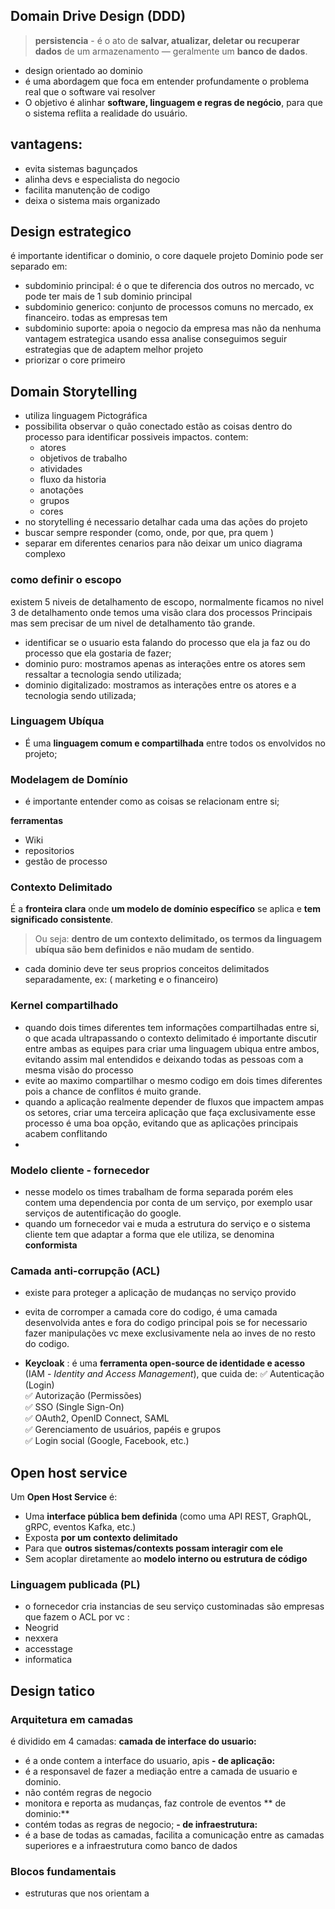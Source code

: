 ## Domain Drive Design (DDD)


> **persistencia** - é o ato de **salvar, atualizar, deletar ou recuperar dados** de um armazenamento — geralmente um **banco de dados**.



- design orientado ao dominio
- é uma abordagem que foca em entender profundamente o problema real que o software vai resolver 
- O objetivo é alinhar **software, linguagem e regras de negócio**, para que o sistema reflita a realidade do usuário.

## vantagens:
 - evita sistemas bagunçados
 - alinha devs e especialista do negocio
 - facilita manutenção de codigo
 - deixa o sistema mais organizado

## Design estrategico
é importante identificar o dominio, o core daquele projeto
Dominio pode ser separado em:
- subdominio principal: é o que te diferencia dos outros no mercado, vc pode ter mais de 1 sub dominio principal
- subdominio generico: conjunto de processos comuns no mercado, ex financeiro. todas as empresas tem
- subdominio suporte: apoia o negocio da empresa mas não da nenhuma vantagem estrategica
usando essa analise conseguimos seguir estrategias que de adaptem melhor projeto
- priorizar o core primeiro 

## Domain Storytelling
- utiliza linguagem Pictográfica
- possibilita observar o quão conectado estão as coisas dentro do processo para identificar possiveis impactos.
contem:
	- atores
	- objetivos de trabalho
	- atividades 
	- fluxo da historia
	- anotações
	- grupos
	- cores
- no storytelling é necessario detalhar cada uma das ações do projeto
- buscar sempre responder (como, onde, por que, pra quem )
- separar em diferentes cenarios para não deixar um unico diagrama complexo

### como definir o escopo
existem 5 niveis de detalhamento de escopo, normalmente ficamos no nivel 3 de detalhamento onde temos uma visão clara dos processos Principais mas sem precisar de um nivel de detalhamento tão grande.

- identificar se o usuario esta falando do processo que ela ja faz ou do processo que ela gostaria de fazer; 
- dominio puro: mostramos apenas as interações entre os atores sem ressaltar a tecnologia sendo utilizada;
- dominio digitalizado: mostramos as interações entre os atores e a tecnologia sendo utilizada;

### Linguagem Ubíqua
- É uma **linguagem comum e compartilhada** entre todos os envolvidos no projeto;
###  Modelagem de Domínio
- é importante entender como as coisas se relacionam entre si;

**ferramentas**
- Wiki
- repositorios
- gestão de processo

### Contexto Delimitado
É a **fronteira clara** onde **um modelo de domínio específico** se aplica e **tem significado consistente**.
> Ou seja: **dentro de um contexto delimitado, os termos da linguagem ubíqua são bem definidos e não mudam de sentido**.

- cada dominio deve ter seus proprios conceitos delimitados separadamente, ex: ( marketing e o financeiro)

### Kernel compartilhado
- quando dois times diferentes tem informações compartilhadas entre si, o que acada ultrapassando o contexto delimitado é importante discutir entre ambas as equipes para criar uma linguagem ubiqua entre ambos, evitando assim mal entendidos e deixando todas as pessoas com a mesma visão do processo
- evite ao maximo compartilhar o mesmo codigo em dois times diferentes pois a chance de conflitos é muito grande.
- quando a aplicação realmente depender de fluxos que impactem ampas os setores, criar uma terceira aplicação que faça exclusivamente esse processo é uma boa opção, evitando que as aplicações principais acabem conflitando
-  
### Modelo cliente - fornecedor
- nesse modelo os times trabalham de forma separada porém eles contem uma dependencia por conta de um serviço, por exemplo usar serviços de autentificação do google.
- quando um fornecedor vai e muda a estrutura do serviço e o sistema cliente tem que adaptar a forma que ele utiliza, se denomina **conformista**

### Camada anti-corrupção (ACL)
- existe para proteger a aplicação de mudanças no serviço provido
- evita de corromper a camada core do codigo, é uma camada desenvolvida antes e fora do codigo principal pois se for necessario fazer manipulações vc mexe exclusivamente nela ao inves de no resto do codigo.

- **Keycloak** :  é uma **ferramenta open-source de identidade e acesso** (IAM - _Identity and Access Management_), que cuida de:
✅ Autenticação (Login)  
✅ Autorização (Permissões)  
✅ SSO (Single Sign-On)  
✅ OAuth2, OpenID Connect, SAML  
✅ Gerenciamento de usuários, papéis e grupos  
✅ Login social (Google, Facebook, etc.)

##	Open host service
Um **Open Host Service** é:
-   Uma **interface pública bem definida** (como uma API REST, GraphQL, gRPC, eventos Kafka, etc.)  
-  Exposta **por um contexto delimitado**
-   Para que **outros sistemas/contexts possam interagir com ele**
-   Sem acoplar diretamente ao **modelo interno ou estrutura de código**

### Linguagem publicada (PL)
- o fornecedor cria instancias de seu serviço custominadas
são empresas que fazem o ACL por vc : 
- Neogrid
- nexxera
- accesstage
- informatica

## Design tatico

### Arquitetura em camadas

é dividido em 4 camadas: 
**camada de interface do usuario:**
- é a onde contem a interface do usuario, apis
**- de aplicação:**
- é a responsavel de fazer a mediação entre a camada de usuario e dominio.
- não contém regras de negocio
- monitora e reporta as mudanças, faz controle de eventos
** de dominio:**
- contém todas as regras de negocio;
**- de infraestrutura:**
- é a base de todas as camadas, facilita a comunicação entre as camadas superiores e a infraestrutura como banco de dados 

### Blocos fundamentais
- estruturas que nos orientam a
<!--stackedit_data:
eyJoaXN0b3J5IjpbMTMwMDcwMDMzMywxMzEzOTgzNjkxLDcyMz
E3Mjc4MCwtNzA5MDE4NjgzLDUyMDg2OTg5LC0xNzg0NTMwMTE2
LDE0Mjg2OTQ4MDUsMjA4ODAzMzk0OCwxNjMyMzcwMjk1LDE3OT
Q5Nzc3MDAsLTcyNTU4NzI2MiwxODk3MDIzOTU0LC04MDE2Nzky
ODcsLTEzNTM0MDgyMDUsMjA4NzQ0MjU5OCwtMTQzMTQyNTUyMC
wyMDg3NDQyNTk4LDEzODEzNzA4NTIsLTI1ODY1NDI5NiwyMTIy
Njk2NjI0XX0=
-->